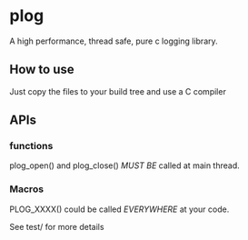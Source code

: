 # plog
A high performance, thread safe, pure c logging library.

## How to use
Just copy the files to your build tree and use a C compiler

## APIs
### functions
plog_open() and plog_close() *MUST BE* called at main thread.

### Macros
PLOG_XXXX() could be called *EVERYWHERE* at your code.

See test/ for more details